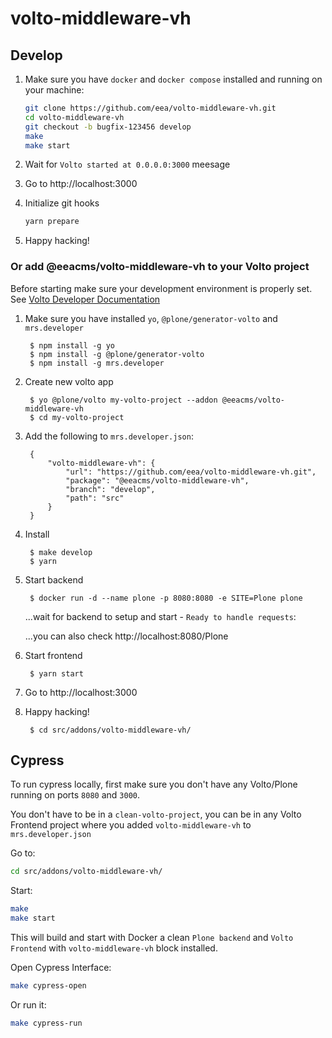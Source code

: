 # volto-middleware-vh

## Develop

1. Make sure you have `docker` and `docker compose` installed and running on your machine:

    ```Bash
    git clone https://github.com/eea/volto-middleware-vh.git
    cd volto-middleware-vh
    git checkout -b bugfix-123456 develop
    make
    make start
    ```

1. Wait for `Volto started at 0.0.0.0:3000` meesage

1. Go to http://localhost:3000

1. Initialize git hooks

    ```Bash
    yarn prepare
    ```

1.  Happy hacking!

### Or add @eeacms/volto-middleware-vh to your Volto project

Before starting make sure your development environment is properly set. See [Volto Developer Documentation](https://docs.voltocms.com/getting-started/install/)

1. Make sure you have installed `yo`, `@plone/generator-volto` and `mrs.developer`

        $ npm install -g yo
        $ npm install -g @plone/generator-volto
        $ npm install -g mrs.developer

1. Create new volto app

        $ yo @plone/volto my-volto-project --addon @eeacms/volto-middleware-vh
        $ cd my-volto-project

1. Add the following to `mrs.developer.json`:

        {
            "volto-middleware-vh": {
                "url": "https://github.com/eea/volto-middleware-vh.git",
                "package": "@eeacms/volto-middleware-vh",
                "branch": "develop",
                "path": "src"
            }
        }

1. Install

        $ make develop
        $ yarn

1. Start backend

        $ docker run -d --name plone -p 8080:8080 -e SITE=Plone plone

    ...wait for backend to setup and start - `Ready to handle requests`:

    ...you can also check http://localhost:8080/Plone

1. Start frontend

        $ yarn start

1. Go to http://localhost:3000

1. Happy hacking!

        $ cd src/addons/volto-middleware-vh/

## Cypress

To run cypress locally, first make sure you don't have any Volto/Plone running on ports `8080` and `3000`.

You don't have to be in a `clean-volto-project`, you can be in any Volto Frontend
project where you added `volto-middleware-vh` to `mrs.developer.json`

Go to:

  ```BASH
  cd src/addons/volto-middleware-vh/
  ```

Start:

  ```Bash
  make
  make start
  ```

This will build and start with Docker a clean `Plone backend` and `Volto Frontend` with `volto-middleware-vh` block installed.

Open Cypress Interface:

  ```Bash
  make cypress-open
  ```

Or run it:

  ```Bash
  make cypress-run
  ```
